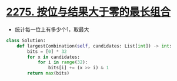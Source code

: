 # [2275. 按位与结果大于零的最长组合](https://leetcode.cn/problems/largest-combination-with-bitwise-and-greater-than-zero/)
- 统计每一位上有多少个1，取最大
```python
class Solution:
    def largestCombination(self, candidates: List[int]) -> int:
        bits = [0] * 32
        for x in candidates:
            for i in range(32):
                bits[i] += (x >> i) & 1
        return max(bits)
```